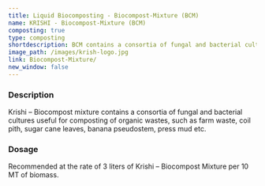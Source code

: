 ```yaml
---
title: Liquid Biocomposting - Biocompost-Mixture (BCM)
name: KRISHI - Biocompost-Mixture (BCM)
composting: true
type: composting
shortdescription: BCM contains a consortia of fungal and bacterial cultures
image_path: /images/krish-logo.jpg
link: Biocompost-Mixture/
new_window: false
---
```

### Description
Krishi – Biocompost mixture contains a consortia of fungal and bacterial cultures useful for
composting of organic wastes, such as farm waste, coil pith, sugar cane leaves, banana
pseudostem, press mud etc.

### Dosage
Recommended at the rate of 3 liters of Krishi – Biocompost Mixture
per 10 MT of biomass.
